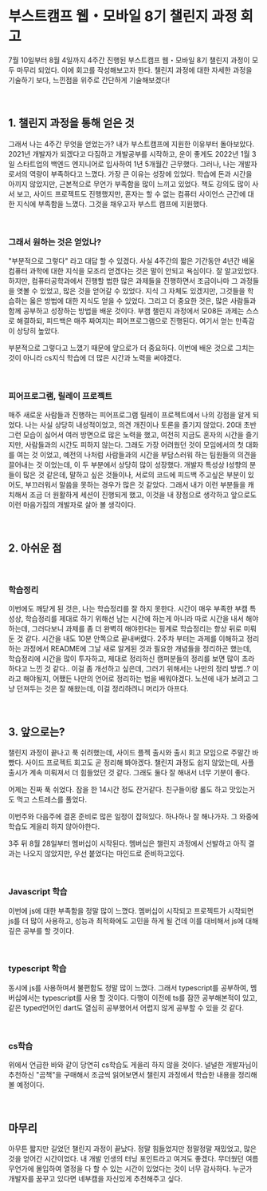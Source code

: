 # 부스트캠프 웹・모바일 8기 챌린지 과정 회고

7월 10일부터 8월 4일까지 4주간 진행된 부스트캠프 웹・모바일 8기 챌린지 과정이 모두 마무리 되었다. 이에 회고를 작성해보고자 한다. 챌린지 과정에 대한 자세한 과정을 기술하기 보다, 느낀점을 위주로 간단하게 기술해보겠다!

<br>

## 1. 챌린지 과정을 통해 얻은 것

그래서 나는 4주간 무엇을 얻었는가? 내가 부스트캠프에 지원한 이유부터 돌아보았다. 2021년 개발자가 되겠다고 다짐하고 개발공부를 시작하고, 운이 좋게도 2022년 1월 3일 스타트업의 백엔드 엔지니어로 입사하여 1년 5개월간 근무했다. 그러나, 나는 개발자로서의 역량이 부족하다고 느꼈다. 가장 큰 이유는 성장에 있었다. 학습에 돈과 시간을 아끼지 않았지만, 근본적으로 무언가 부족함을 많이 느끼고 있었다. 책도 강의도 많이 사서 보고, 사이드 프로젝트도 진행했지만, 혼자는 할 수 없는 컴퓨터 사이언스 근간에 대한 지식에 부족함을 느꼈다. 그것을 채우고자 부스트 캠프에 지원했다.

<br>

### 그래서 원하는 것은 얻었나?

"부분적으로 그렇다" 라고 대답 할 수 있겠다. 사실 4주간의 짧은 기간동안 4년간 배울 컴퓨터 과학에 대한 지식을 모조리 얻겠다는 것은 말이 안되고 욕심이다. 잘 알고있었다. 하지만, 컴퓨터공학과에서 진행할 법한 많은 과제들을 진행하면서 조금이나마 그 과정들을 엿볼 수 있었고, 많은 것을 얻어갈 수 있었다. 지식 그 자체도 있겠지만, 그것들을 학습하는 옳은 방법에 대한 지식도 얻을 수 있었다. 그리고 더 중요한 것은, 많은 사람들과 함께 공부하고 성장하는 방법을 배운 것이다. 부캠 챌린지 과정에서 모08든 과제는 스스로 해결하되, 피드백은 매주 짜여지는 피어프로그램으로 진행된다. 여기서 얻는 만족감이 상당히 높았다.

부분적으로 그렇다고 느꼈기 때문에 앞으로가 더 중요하다. 이번에 배운 것으로 그치는 것이 아니라 cs지식 학습에 더 많은 시간과 노력을 써야겠다.

<br>

### 피어프로그램, 릴레이 프로젝트

매주 새로운 사람들과 진행하는 피어프로그램 릴레이 프로젝트에서 나의 강점을 알게 되었다. 나는 사실 상당히 내성적이었고, 의견 개진이나 토론을 즐기지 않았다. 20대 초반 그런 모습이 싫어서 여러 방면으로 많은 노력을 했고, 여전히 지금도 혼자의 시간을 즐기지만, 사람들과의 시간도 피하지 않는다. 그래도 가장 어려웠던 것이 모임에서의 첫 대화를 여는 것 이었고, 예전의 나처럼 사람들과의 시간을 부담스러워 하는 팀원들의 의견을 끌어내는 것 이었는데, 이 두 부분에서 상당히 많이 성장했다. 개발자 특성상 I성향의 분들이 많은 것 같은데, 말하고 싶은 것들이나, 서로의 코드에 피드백 주고싶은 부분이 있어도, 부끄러워서 말씀을 못하는 경우가 많은 것 같았다. 그래서 내가 이런 부분들을 캐치해서 조금 더 원활하게 세션이 진행되게 했고, 이것을 내 장점으로 생각하고 앞으로도 이런 마음가짐의 개발자로 살아 볼 생각이다.

<br>

## 2. 아쉬운 점

<br>

### 학습정리

이번에도 깨닫게 된 것은, 나는 학습정리를 잘 하지 못한다. 시간이 매우 부족한 부캠 특성상, 학습정리를 제대로 하기 위해선 남는 시간에 하는게 아니라 따로 시간을 내서 해야하는데, 그러다보니 과제를 좀 더 완벽히 해야한다는 핑계로 학습정리는 항상 뒤로 미뤄둔 것 같다. 시간을 내도 10분 안쪽으로 끝내버렸다. 2주차 부터는 과제를 이해하고 정리하는 과정에서 README에 그날 새로 알게된 것과 필요한 개념들을 정리하곤 했는데, 학습정리에 시간을 많이 투자하고, 제대로 정리하신 캠퍼분들의 정리를 보면 많이 초라하다고 느낀 것 같다.. 이걸 좀 개선하고 싶은데, 그러기 위해서는 나만의 정리 방법..? 이라고 해야될지, 어쨌든 나만의 언어로 정리하는 법을 배워야겠다. 노션에 내가 보려고 그냥 던져두는 것은 잘 해왔는데, 이걸 정리하려니 머리가 아프다.

<br>

## 3. 앞으로는?

챌린지 과정이 끝나고 푹 쉬려했는데, 사이드 플젝 출시와 출시 회고 모임으로 주말간 바빴다. 사이드 프로젝트 회고도 곧 정리해 봐야겠다. 챌린지 과정도 쉽지 않았는데, 사플 출시가 계속 미뤄져서 더 힘들었던 것 같다. 그래도 둘다 잘 해내서 너무 기분이 좋다.

어제는 진짜 푹 쉬었다. 잠을 한 14시간 정도 잔거같다. 친구들이랑 롤도 하고 맛있는거도 먹고 스트레스를 풀었다.

이번주와 다음주에 결혼 준비로 많은 일정이 잡혀있다. 하나하나 잘 해나가자. 그 와중에 학습도 게을리 하지 않아야한다.

3주 뒤 8월 28일부터 멤버십이 시작된다. 멤버십은 챌린지 과정에서 선발하고 아직 결과는 나오지 않았지만, 우선 붙었다는 마인드로 준비하고있다.

<br>

### Javascript 학습

이번에 js에 대한 부족함을 정말 많이 느꼈다. 멤버십이 시작되고 프로젝트가 시작되면 js를 더 많이 사용하고, 성능과 최적화에도 고민을 하게 될 건데 이를 대비해서 js에 대해 깊은 공부를 할 것이다.

<br>

### typescript 학습

동시에 js를 사용하며서 불편함도 정말 많이 느꼈다. 그래서 typescript를 공부하여, 멤버십에서는 typescript를 사용 할 것이다. 다행이 이전에 ts를 잠깐 공부해본적이 있고, 같은 typed언어인 dart도 열심히 공부했어서 어렵지 않게 공부할 수 있을 것 같다.

<br>

### cs학습

위에서 언급한 바와 같이 당연히 cs학습도 게을리 하지 않을 것이다. 널널한 개발자님이 추천하신 "곰책"을 구매해서 조금씩 읽어보면서 챌린지 과정에서 학습한 내용을 정리해 볼 예정이다.

<br>

## 마무리

아무튼 짧지만 길었던 챌린지 과정이 끝났다. 정말 힘들었지만 정말정말 재밌었고, 많은 것을 얻어간 시간이었다. 내 개발 인생의 터닝 포인트라고 여겨도 좋겠다. 무더웠던 여름 무언가에 몰입하여 열정을 다 할 수 있는 시간이 있었다는 것이 너무 감사하다. 누군가 개발자를 꿈꾸고 있다면 네부캠을 자신있게 추천해주고 싶다.
